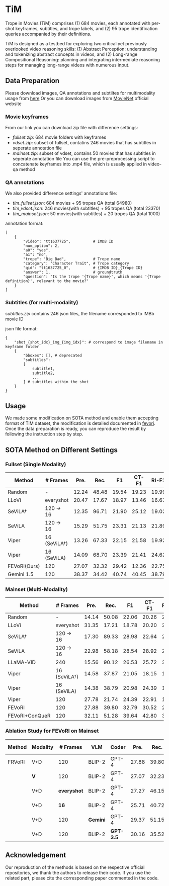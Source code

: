# TiM
Trope in Movies (TiM) comprises (1) 684 movies, each annotated with per-shot keyframes, subtitles, and trope labels, and (2) 95 trope identification queries accompanied by their definitions.

TiM is designed as a testbed for exploring two critical yet previously overlooked video reasoning skills: (1) Abstract Perception: understanding and tokenizing abstract concepts in videos, and (2) Long-range Compositional Reasoning: planning and integrating intermediate reasoning steps for managing long-range videos with numerous input.

## Data Preparation
Please download images, QA annotations and subtiltes for multimodality usage from [here](https://drive.google.com/drive/folders/11RqbFUogRdU6MAJmnz9OrtZTWR9sx1Ia?usp=sharing)
Or you can download images from [MovieNet](https://movienet.github.io/) official website

### Movie keyframes
From our link you can download zip file with difference settings:
- *fullset.zip*: 684 movie folders with keyframes
- *vdset.zip*: subset of fullset, contatins 246 movies that has subtitles in seperate annotation file
- *mainset.zip*: subset of vdset, contains 50 movies that has subtitles in seperate annotation file
You can use the pre-preprocessing script to concatenate keyframes into .mp4 file, which is usually applied in video-qa method

### QA annotations
We also provided difference settings' annotations file:
- *tim_fullset.json*: 684 movies + 95 tropes QA (total 64980)
- *tim_vdset.json*: 246 movies(with subtitles) + 95 tropes QA (total 23370)
- *tim_mainset.json*: 50 movies(with subtitles) + 20 tropes QA (total 1000)
  
annotation format:
```json=
[
    {
        "video": "tt1637725",          # IMDB ID
        "num_option": 2,
        "a0": "yes",
        "a1": "no",
        "trope": "Big Bad",            # Trope name
        "category": "Character Trait", # Trope category
        "qid": "tt1637725_0",          # {IMDB ID}_{Trope ID}
        "answer": 1,                   # groundtruth
        "question": "Is the trope '{Trope name}', which means '{Trope definition}', relevant to the movie?"
    }
]
```

### Subtitles (for multi-modality)
*subtitles.zip* contains 246 json files, the filename corresponded to IMBb movie ID

json file format:
```json=
{
    "shot_{shot_idx}_img_{img_idx}": # correspond to image filename in keyframe folder
    {
        "bboxes": [], # deprecated
        "subtitles": 
        [
            subtitle1,
            subtitle2,
            ...
        ] # subtitles within the shot
    } 
}
```

## Usage
We made some modification on SOTA method and enable them accepting format of TiM dataset, the modification is detailed documented in [fevori](fevori/README.md). Once the data preparation is ready, you can reproduce the result by following the instruction step by step.

## SOTA Method on Different Settings
### Fullset (Single Modality)
| Method        | # Frames        | Pre.  | Rec.  | F1    | CT-F1 | RI-F1 | ST-F1 | SL-F1 |
|---------------|-----------------|-------|-------|-------|-------|-------|-------|-------|
| Random        | -               | 12.24 | 48.48 | 19.54 | 19.23 | 19.99 | 17.37 | 23.37 |
| LLoVi         | everyshot       | 20.47 | 17.67 | 18.97 | 13.46 | 16.67 | 15.22 | 25.58 |
| SeViLA†       | 120 → 16        | 12.35 | 96.71 | 21.90 | 25.12 | 19.02 | 22.38 | 20.96 |
| SeViLA        | 120 → 16        | 15.29 | 51.75 | 23.31 | 21.13 | 21.89 | 17.81 | 27.58 |
| Viper         | 16 (SeViLA†)    | 13.26 | 67.33 | 22.15 | 21.58 | 19.92 | 23.50 | 24.60 |
| Viper         | 16 (SeViLA)     | 14.09 | 68.70 | 23.39 | 21.41 | 24.62 | 20.99 | 26.85 |
| FEVoRI(Ours)  | 120             | 27.07 | 32.32 | 29.42 | 12.36 | 22.75 | 35.62 | 48.78 |
| Gemini 1.5    | 120             | 38.37 | 34.42 | 40.74 | 40.45 | 38.79 | 38.55 | 45.11 |
### Mainset (Multi-Modality)
| Method        | # Frames        | Pre.  | Rec.  | F1    | CT-F1 | RI-F1 | ST-F1 | SL-F1 |
|---------------|-----------------|-------|-------|-------|-------|-------|-------|-------|
| Random        | -               | 14.14 | 50.08 | 22.06 | 20.26 | 21.24 | 19.50 | 23.92 |
| LLoVi         | everyshot       | 31.35 | 17.21 | 18.78 | 20.20 | 24.40 | 35.95 | 40.63 |
| SeViLA†       | 120 → 16        | 17.30 | 89.33 | 28.98 | 22.64 | 24.76 | 32.83 | 35.79 |
| SeViLA        | 120 → 16        | 22.98 | 58.18 | 28.54 | 28.92 | 25.00 | 37.50 | 42.86 |
| LLaMA-VID     | 240             | 15.56 | 90.12 | 26.53 | 25.72 | 24.60 | 28.31 | 38.15 |
| Viper         | 16 (SeViLA†)    | 14.58 | 37.87 | 21.05 | 18.15 | 14.35 | 20.58 | 31.56 |
| Viper         | 16 (SeViLA)     | 14.38 | 38.79 | 20.98 | 24.39 | 15.22 | 18.02 | 24.76 |
| Viper         | 120             | 27.78 | 21.74 | 24.39 | 22.91 | 19.59 | 40.43 | 48.78 |
| FEVoRI        | 120             | 27.88 | 39.80 | 32.79 | 30.52 | 29.55 | 42.42 | 49.67 |
| FEVoRI+ConQueR | 120            | 32.11 | 51.28 | 39.64 | 42.80 | 34.48 | 39.78 | 55.17 |
### Ablation Study for FEVoRI on Mainset
| Method | Modality | # Frames  | VLM    | Coder | Pre.  | Rec.  | F1    | CT-F1 | RI-F1 | ST-F1 | SL-F1 |
|--------|----------|-----------|--------|-------|-------|-------|-------|-------|-------|-------|-------|
| FRVoRI | V+D      | 120       | BLIP-2 | GPT-4 | 27.88 | 39.80 | 32.79 | 30.52 | 29.55 | 42.42 | 49.67 |
|        | **V**     | 120      | BLIP-2 | GPT-4 | 27.07 | 32.23 | 29.42 | 12.36 | 22.75 | 35.62 | 48.00 |
|        | V+D      | **everyshot** | BLIP-2 | GPT-4 | 27.27 | 46.15 | 34.29 | 33.30 | 30.12 | 44.68 | 50.00 | 
|        | V+D      | **16**        | BLIP-2 | GPT-4 | 25.71 | 40.72 | 31.52 | 23.74 | 25.56 | 38.83 | 47.54 | 
|        | V+D      | 120       | **Gemini** | GPT-4 | 29.37 | 51.15 | 37.31 | 28.71 | 29.49 | 47.17 | 53.23 | 
|        | V+D      | 120       | BLIP-2 | **GPT-3.5** | 30.16 | 35.52 | 32.62| 27.18 | 30.34 | 39.56 | 38.65|

## Acknowledgement
Our reproduction of the methods is based on the respective official repositories, we thank the authors to release their code. If you use the related part, please cite the corresponding paper commented in the code.